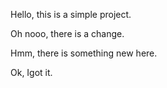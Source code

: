 Hello, this is a simple project.

Oh nooo, there is a change.

Hmm, there is something new here.

Ok, Igot it.
